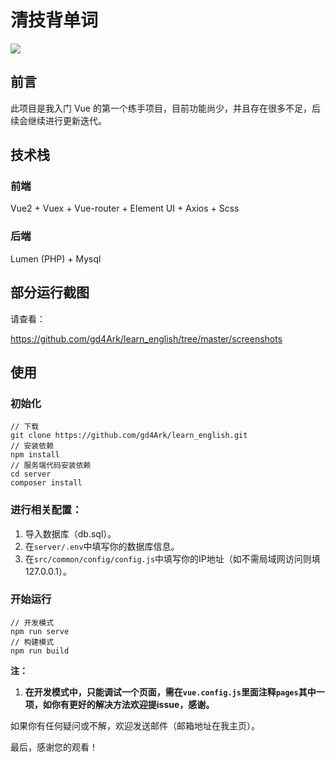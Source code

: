 # 清技背单词

![](https://ws1.sinaimg.cn/thumbnail/9892fa7fgy1fwntybdlcij20mp0mpk2i.jpg)

## 前言

此项目是我入门 Vue 的第一个练手项目，目前功能尚少，并且存在很多不足，后续会继续进行更新迭代。

## 技术栈

### 前端

Vue2 + Vuex + Vue-router + Element UI + Axios + Scss 

### 后端

Lumen (PHP) + Mysql

## 部分运行截图

请查看：

https://github.com/gd4Ark/learn_english/tree/master/screenshots

## 使用

### 初始化

```shell
// 下载
git clone https://github.com/gd4Ark/learn_english.git
// 安装依赖
npm install
// 服务端代码安装依赖
cd server
composer install
```

### 进行相关配置：

1. 导入数据库（db.sql）。
2. 在`server/.env`中填写你的数据库信息。
3. 在`src/common/config/config.js`中填写你的IP地址（如不需局域网访问则填127.0.0.1）。

### 开始运行

```shell
// 开发模式
npm run serve
// 构建模式
npm run build
```

**注：**

1. **在开发模式中，只能调试一个页面，需在`vue.config.js`里面注释`pages`其中一项，如你有更好的解决方法欢迎提issue，感谢。**

如果你有任何疑问或不解，欢迎发送邮件（邮箱地址在我主页）。

最后，感谢您的观看！